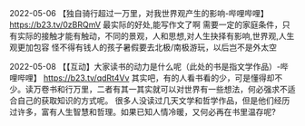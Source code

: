 
2022-05-06
【独自骑行超过一万里，对我世界观产生的影响-哔哩哔哩】 https://b23.tv/0zBRQmV
最实际的好处,能写作文了啊
需要一定的家庭条件，只有实际的接触才能有触动，不同的景观，人和思想,对人生抉择有影响,世界观,人生观更加包容
怪不得有钱人的孩子暑假要去北极/南极游玩，以后岂不是外太空

2022-05-08
【【互动】大家读书的动力是什么呢（此处的书是指文学作品）-哔哩哔哩】 https://b23.tv/qdRt4Vv
其实吧，有的人看书看的少，可是懂得却不少。读万卷书和行万里，二者有其一其实就可以对世界有一些想法，何必强求不适合自己的获取知识的方式呢。
很多人没读过几天文学和哲学作品，但是他们经历过许多，富有人生智慧和哲理。如果已知人情冷暖，又何必再在书里温存呢?